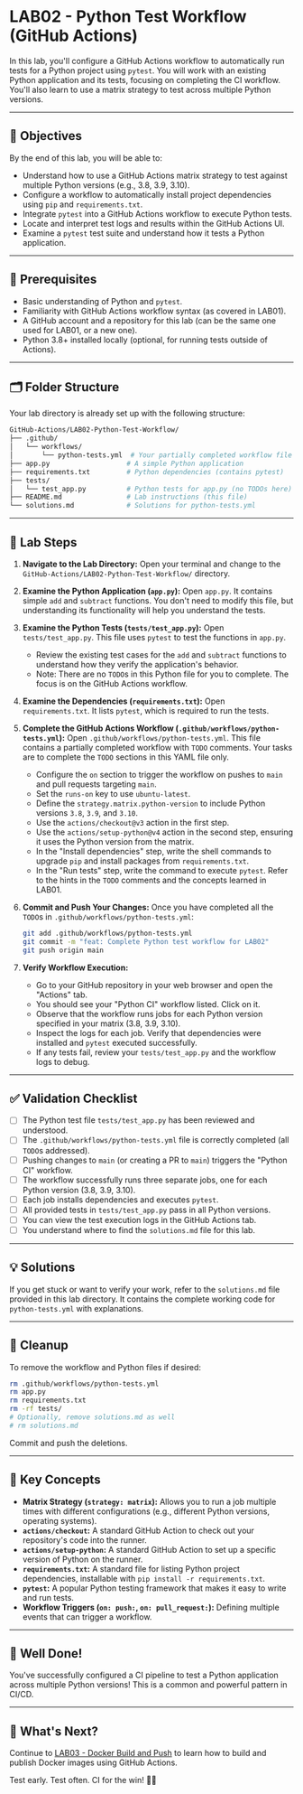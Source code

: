 # LAB02 - Python Test Workflow (GitHub Actions)

In this lab, you'll configure a GitHub Actions workflow to automatically run tests for a Python project using `pytest`. You will work with an existing Python application and its tests, focusing on completing the CI workflow. You'll also learn to use a matrix strategy to test across multiple Python versions.

---

## 🎯 Objectives

By the end of this lab, you will be able to:
- Understand how to use a GitHub Actions matrix strategy to test against multiple Python versions (e.g., 3.8, 3.9, 3.10).
- Configure a workflow to automatically install project dependencies using `pip` and `requirements.txt`.
- Integrate `pytest` into a GitHub Actions workflow to execute Python tests.
- Locate and interpret test logs and results within the GitHub Actions UI.
- Examine a `pytest` test suite and understand how it tests a Python application.

---

## 🧰 Prerequisites

- Basic understanding of Python and `pytest`.
- Familiarity with GitHub Actions workflow syntax (as covered in LAB01).
- A GitHub account and a repository for this lab (can be the same one used for LAB01, or a new one).
- Python 3.8+ installed locally (optional, for running tests outside of Actions).

---

## 🗂️ Folder Structure

Your lab directory is already set up with the following structure:

```bash
GitHub-Actions/LAB02-Python-Test-Workflow/
├── .github/
│   └── workflows/
│       └── python-tests.yml  # Your partially completed workflow file with TODOs
├── app.py                   # A simple Python application
├── requirements.txt         # Python dependencies (contains pytest)
├── tests/
│   └── test_app.py          # Python tests for app.py (no TODOs here)
├── README.md                # Lab instructions (this file)
└── solutions.md             # Solutions for python-tests.yml
```

---

## 🚀 Lab Steps

1.  **Navigate to the Lab Directory:**
    Open your terminal and change to the `GitHub-Actions/LAB02-Python-Test-Workflow/` directory.

2.  **Examine the Python Application (`app.py`):**
    Open `app.py`. It contains simple `add` and `subtract` functions. You don't need to modify this file, but understanding its functionality will help you understand the tests.

3.  **Examine the Python Tests (`tests/test_app.py`):**
    Open `tests/test_app.py`. This file uses `pytest` to test the functions in `app.py`.
    *   Review the existing test cases for the `add` and `subtract` functions to understand how they verify the application's behavior.
    *   Note: There are no `TODO`s in this Python file for you to complete. The focus is on the GitHub Actions workflow.

4.  **Examine the Dependencies (`requirements.txt`):**
    Open `requirements.txt`. It lists `pytest`, which is required to run the tests.

5.  **Complete the GitHub Actions Workflow (`.github/workflows/python-tests.yml`):**
    Open `.github/workflows/python-tests.yml`. This file contains a partially completed workflow with `TODO` comments.
    Your tasks are to complete the `TODO` sections in this YAML file only.
    *   Configure the `on` section to trigger the workflow on pushes to `main` and pull requests targeting `main`.
    *   Set the `runs-on` key to use `ubuntu-latest`.
    *   Define the `strategy.matrix.python-version` to include Python versions `3.8`, `3.9`, and `3.10`.
    *   Use the `actions/checkout@v3` action in the first step.
    *   Use the `actions/setup-python@v4` action in the second step, ensuring it uses the Python version from the matrix.
    *   In the "Install dependencies" step, write the shell commands to upgrade `pip` and install packages from `requirements.txt`.
    *   In the "Run tests" step, write the command to execute `pytest`.
    Refer to the hints in the `TODO` comments and the concepts learned in LAB01.

6.  **Commit and Push Your Changes:**
    Once you have completed all the `TODO`s in `.github/workflows/python-tests.yml`:
    ```bash
    git add .github/workflows/python-tests.yml
    git commit -m "feat: Complete Python test workflow for LAB02"
    git push origin main
    ```

7.  **Verify Workflow Execution:**
    *   Go to your GitHub repository in your web browser and open the "Actions" tab.
    *   You should see your "Python CI" workflow listed. Click on it.
    *   Observe that the workflow runs jobs for each Python version specified in your matrix (3.8, 3.9, 3.10).
    *   Inspect the logs for each job. Verify that dependencies were installed and `pytest` executed successfully.
    *   If any tests fail, review your `tests/test_app.py` and the workflow logs to debug.

---

## ✅ Validation Checklist

- [ ] The Python test file `tests/test_app.py` has been reviewed and understood.
- [ ] The `.github/workflows/python-tests.yml` file is correctly completed (all `TODO`s addressed).
- [ ] Pushing changes to `main` (or creating a PR to `main`) triggers the "Python CI" workflow.
- [ ] The workflow successfully runs three separate jobs, one for each Python version (3.8, 3.9, 3.10).
- [ ] Each job installs dependencies and executes `pytest`.
- [ ] All provided tests in `tests/test_app.py` pass in all Python versions.
- [ ] You can view the test execution logs in the GitHub Actions tab.
- [ ] You understand where to find the `solutions.md` file for this lab.

---

## 💡 Solutions

If you get stuck or want to verify your work, refer to the `solutions.md` file provided in this lab directory. It contains the complete working code for `python-tests.yml` with explanations.

---

## 🧹 Cleanup

To remove the workflow and Python files if desired:
```bash
rm .github/workflows/python-tests.yml
rm app.py
rm requirements.txt
rm -rf tests/
# Optionally, remove solutions.md as well
# rm solutions.md
```
Commit and push the deletions.

---

## 🧠 Key Concepts

-   **Matrix Strategy (`strategy: matrix`):** Allows you to run a job multiple times with different configurations (e.g., different Python versions, operating systems).
-   **`actions/checkout`:** A standard GitHub Action to check out your repository's code into the runner.
-   **`actions/setup-python`:** A standard GitHub Action to set up a specific version of Python on the runner.
-   **`requirements.txt`:** A standard file for listing Python project dependencies, installable with `pip install -r requirements.txt`.
-   **`pytest`:** A popular Python testing framework that makes it easy to write and run tests.
-   **Workflow Triggers (`on: push:`, `on: pull_request:`):** Defining multiple events that can trigger a workflow.

---

## 🌟 Well Done!

You've successfully configured a CI pipeline to test a Python application across multiple Python versions! This is a common and powerful pattern in CI/CD.

---

## 🔁 What's Next?
Continue to [LAB03 - Docker Build and Push](../LAB03-Docker-Build-And-Push/) to learn how to build and publish Docker images using GitHub Actions.

Test early. Test often. CI for the win! 🧪🐍